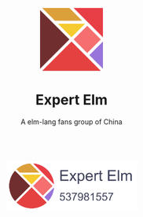 ### &nbsp;

<div align="center">
  <img src="./expert-elm.svg" width="128" title="Expert Elm" />

  # Expert Elm

  A elm-lang fans group of China

  ## &nbsp;

  <a href="http://qm.qq.com/cgi-bin/qm/qr?k=DJanxlJA_AMOw-tynruACsaqy0HD9SMZ">
    <img src="./group.svg" height="100">
  </a>
</div>
